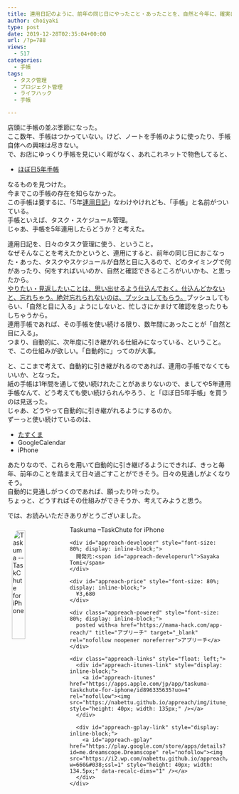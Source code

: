 ```yaml
---
title: 連用日記のように、前年の同じ日にやったこと・あったことを、自然と今年に、確実に引き継げる形がほしいみたい
author: choiyaki
type: post
date: 2019-12-28T02:35:04+00:00
url: /?p=788
views:
  - 517
categories:
  - 手帳
tags:
  - タスク管理
  - プロジェクト管理
  - ライフハック
  - 手帳

---
```

店頭に手帳の並ぶ季節になった。  
ここ数年、手帳はつかっていない。けど、ノートを手帳のように使ったり、手帳自体への興味は尽きない。  
で、お店にゆっくり手帳を見にいく暇がなく、あれこれネットで物色してると、

  * [ほぼ日5年手帳][1]

なるものを見つけた。  
今までこの手帳の存在を知らなかった。  
この手帳は要するに、「5年[連用日記][2]」なわけやけれども、「手帳」と名前がついている。  
手帳といえば、タスク・スケジュール管理。  
じゃあ、手帳を5年連用したらどうか？と考えた。

連用日記を、日々のタスク管理に使う、ということ。  
なぜそんなことを考えたかというと、連用にすると、前年の同じ日におこなった・あった、タスクやスケジュールが自然と目に入るので、どのタイミングで何があったり、何をすればいいのか、自然と確認できるところがいいかも、と思ったから。  
[やりたい・見返したいことは、思い出せるよう仕込んでおく。仕込んどかないと、忘れちゃう。絶対忘れられないのは、プッシュしてもらう。][3]プッシュしてもらい、「自然と目に入る」ようにしないと、忙しさにかまけて確認を怠ったりもしちゃうから。  
連用手帳であれば、その手帳を使い続ける限り、数年間にあったことが「自然と目に入る」。  
つまり、自動的に、次年度に引き継がれる仕組みになっている、ということ。で、この仕組みが欲しい。「自動的に」ってのが大事。

と、ここまで考えて、自動的に引き継がれるのであれば、連用の手帳でなくてもいいか、となった。  
紙の手帳は1年間を通して使い続けれたことがあまりないので、ましてや5年連用手帳なんて、どう考えても使い続けられんやろう、と「ほぼ日5年手帳」を買うのは見送った。  
じゃあ、どうやって自動的に引き継がれるようにするのか。  
ずーっと使い続けているのは、

  * [たすくま][4]
  * GoogleCalendar
  * iPhone

あたりなので、これらを用いて自動的に引き継げるようにできれば、きっと毎年、前年のことを踏まえて日々過ごすことができそう。日々の見通しがよくなりそう。  
自動的に見通しがつくのであれば、願ったり叶ったり。  
ちょっと、どうすればその仕組みができそうか、考えてみようと思う。

では、お読みいただきありがとうございました。



<div id="appreach-box" style="text-align: left;">
  <img id="appreach-image" src="https://i0.wp.com/is4-ssl.mzstatic.com/image/thumb/Purple123/v4/bf/86/bb/bf86bb03-02d3-4d2c-90ae-a1f1eb06b136/source/512x512bb.jpg?w=660&#038;ssl=1" alt="Taskuma --TaskChute for iPhone" style="float: left; margin: 10px; width: 25%; max-width: 120px; border-top-left-radius: 10%; border-top-right-radius: 10%; border-bottom-right-radius: 10%; border-bottom-left-radius: 10%;" data-recalc-dims="1" /></p> 
  
  <div class="appreach-info" style="margin: 10px;">
    <div id="appreach-appname">
      Taskuma &#8211;TaskChute for iPhone
    </div>
    
    <div id="appreach-developer" style="font-size: 80%; display: inline-block;">
      開発元:<span id="appreach-developerurl">Sayaka Tomi</span>
    </div>
    
    <div id="appreach-price" style="font-size: 80%; display: inline-block;">
      ¥3,680
    </div>
    
    <div class="appreach-powered" style="font-size: 80%; display: inline-block;">
      posted with<a href="https://mama-hack.com/app-reach/" title="アプリーチ" target="_blank" rel="nofollow noopener noreferrer">アプリーチ</a>
    </div>
    
    <div class="appreach-links" style="float: left;">
      <div id="appreach-itunes-link" style="display: inline-block;">
        <a id="appreach-itunes" href="https://apps.apple.com/jp/app/taskuma-taskchute-for-iphone/id896335635?uo=4" rel="nofollow"><img src="https://nabettu.github.io/appreach/img/itune_ja.svg" style="height: 40px; width: 135px;" /></a>
      </div>
      
      <div id="appreach-gplay-link" style="display: inline-block;">
        <a id="appreach-gplay" href="https://play.google.com/store/apps/details?id=me.dreamscope.Dreamscope" rel="nofollow"><img src="https://i2.wp.com/nabettu.github.io/appreach/img/gplay_ja.png?w=660&#038;ssl=1" style="height: 40px; width: 134.5px;" data-recalc-dims="1" /></a>
      </div>
    </div>
  </div>
  
  <div class="appreach-footer" style="margin-bottom: 10px; clear: left;">
  </div>
</div>

 [1]: https://www.1101.com/store/techo/5year/index.html
 [2]: https://scrapbox.io/choiyaki-hondana/%E9%80%A3%E7%94%A8%E6%97%A5%E8%A8%98
 [3]: https://scrapbox.io/choiyaki-hondana/%E3%82%84%E3%82%8A%E3%81%9F%E3%81%84%E3%83%BB%E8%A6%8B%E8%BF%94%E3%81%97%E3%81%9F%E3%81%84%E3%81%93%E3%81%A8%E3%81%AF%E3%80%81%E6%80%9D%E3%81%84%E5%87%BA%E3%81%9B%E3%82%8B%E3%82%88%E3%81%86%E4%BB%95%E8%BE%BC%E3%82%93%E3%81%A7%E3%81%8A%E3%81%8F%E3%80%82%E4%BB%95%E8%BE%BC%E3%82%93%E3%81%A9%E3%81%8B%E3%81%AA%E3%81%84%E3%81%A8%E3%80%81%E5%BF%98%E3%82%8C%E3%81%A1%E3%82%83%E3%81%86%E3%80%82%E7%B5%B6%E5%AF%BE%E5%BF%98%E3%82%8C%E3%82%89%E3%82%8C%E3%81%AA%E3%81%84%E3%81%AE%E3%81%AF%E3%80%81%E3%83%97%E3%83%83%E3%82%B7%E3%83%A5%E3%81%97%E3%81%A6%E3%82%82%E3%82%89%E3%81%86%E3%80%82
 [4]: https://scrapbox.io/choiyaki-hondana/%E3%81%9F%E3%81%99%E3%81%8F%E3%81%BE